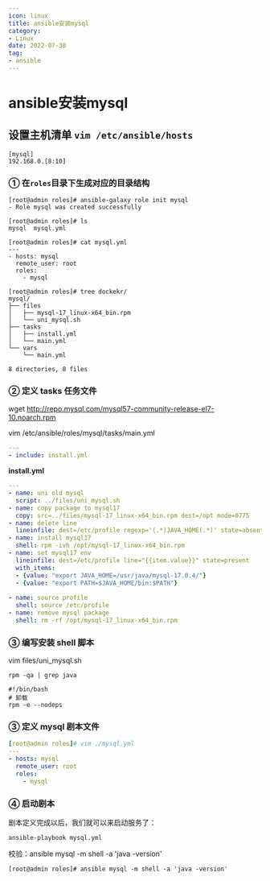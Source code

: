 ```yaml
---
icon: linux
title: ansible安装mysql
category: 
- Linux
date: 2022-07-30
tag:
- ansible
---
```


<!-- more -->

# ansible安装mysql

## 设置主机清单 `vim /etc/ansible/hosts`

```
[mysql]
192.168.0.[8:10]
```

### ① 在`roles`目录下生成对应的目录结构

```shell
[root@admin roles]# ansible-galaxy role init mysql
- Role mysql was created successfully

[root@admin roles]# ls
mysql  mysql.yml

[root@admin roles]# cat mysql.yml
---
- hosts: mysql
  remote_user: root
  roles:
    - mysql

[root@admin roles]# tree dockekr/
mysql/
├── files
│   ├── mysql-17_linux-x64_bin.rpm
│   └── uni_mysql.sh
├── tasks
│   ├── install.yml
│   └── main.yml
└── vars
    └── main.yml

8 directories, 8 files
```

### ② 定义 tasks 任务文件

wget <http://repo.mysql.com/mysql57-community-release-el7-10.noarch.rpm>

vim /etc/ansible/roles/mysql/tasks/main.yml

```yaml
---
- include: install.yml
```

**install.yml**

```yaml
---
- name: uni old mysql
  script: ../files/uni_mysql.sh
- name: copy package to mysql17
  copy: src=../files/mysql-17_linux-x64_bin.rpm dest=/opt mode=0775
- name: delete line
  lineinfile: dest=/etc/profile regexp='(.*)JAVA_HOME(.*)' state=absent  
- name: install mysql17
  shell: rpm -ivh /opt/mysql-17_linux-x64_bin.rpm
- name: set mysql17 env
  lineinfile: dest=/etc/profile line="{{item.value}}" state=present
  with_items:
  - {value: "export JAVA_HOME=/usr/java/mysql-17.0.4/"}
  - {value: "export PATH=$JAVA_HOME/bin:$PATH"}
  
- name: source profile
  shell: source /etc/profile
- name: remove mysql package
  shell: rm -rf /opt/mysql-17_linux-x64_bin.rpm
```

### ③ 编写安装 shell 脚本

vim files/uni_mysql.sh

`rpm -qa | grep java`

```shell
#!/bin/bash
# 卸载
rpm -e --nodeps 
```

### ③ 定义 mysql 剧本文件

```yaml
[root@admin roles]# vim ./mysql.yml
---
- hosts: mysql
  remote_user: root
  roles:
    - mysql

```

### ④ 启动剧本

剧本定义完成以后，我们就可以来启动服务了：

```shell
ansible-playbook mysql.yml

```

校验：ansible mysql -m shell -a 'java -version'

```shell
[root@admin roles]# ansible mysql -m shell -a 'java -version'

```
